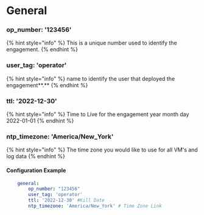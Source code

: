 # General

### **op\_number: '123456'**

{% hint style="info" %}
This is a unique number used to identify the engagement.
{% endhint %}

### **user\_tag: 'operator'**

{% hint style="info" %}
name to identify the user that deployed the engagement**.**
{% endhint %}

### **ttl: '2022-12-30'**

{% hint style="info" %}
Time to Live for the engagement year month day 2022-01-01
{% endhint %}

### **ntp\_timezone:** 'America/New\_York'

{% hint style="info" %}
The time zone you would like to use for all VM's and log data
{% endhint %}

#### Configuration Example

```yaml
    general:
        op_number: "123456"
        user_tag: 'operator'
        ttl: '2022-12-30' #Kill Date
        ntp_timezone: 'America/New_York' # Time Zone Link
```
